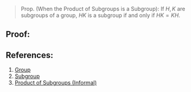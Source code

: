 > Prop. (When the Product of Subgroups is a Subgroup): If $H, K$ are subgroups of a group, $HK$ is a subgroup if and only if $HK = KH$. 

## Proof:

## References:
1. [Group](../Introduction%20to%20Groups/Group.md)
2. [Subgroup](../Subgroups/Subgroup.md)
3. [Product of Subgroups (Informal)](Product%20of%20Subgroups%20(Informal).md)